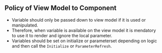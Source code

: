 ## Policy of View Model to Component
- Variable should only be passed down to view model if it is used or manipulated.
- Therefore, when variable is available on the view model it is mendatory to use it to render and ignore the local parameter.
- Variables should be set on initialize or parameterset depending on logic and then call the ```Initialize``` or ```ParameterRefresh```.
